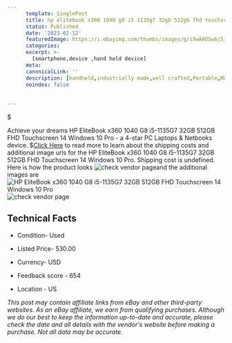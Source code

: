 ```yaml
---
      template: SinglePost
      title: hp elitebook x360 1040 g8 i5 1135g7 32gb 512gb fhd touchscreen 14 windows 10 pro
      status: Published
      date: '2023-02-12'
      featuredImage: https://i.ebayimg.com/thumbs/images/g/iXwAAOSw6j5j3Br6/s-l225.jpg
      categories: 
      excerpt: >-
        [smartphone,device ,hand held device]
      meta:
      canonicalLink: ''
      description: [handheld,industrially made,well crafted,Portable,Mobile,Compact,Convenient,Lightweight,Maneuverable,Man-portable,Miniature,Carriable,Hand-held,Light,Holdable,Transportable,Mobile device,Pocket-sized,On-the-go,Wireless,Cordless,Compact size,Convenient size, smartphone,device ,hand held device]
      noindex: false
      
        
---
```

$

Achieve your dreams HP EliteBook x360 1040 G8 i5-1135G7 32GB 512GB FHD Touchscreen 14 Windows 10 Pro - a 4-star PC Laptops & Netbooks device.
$[Click Here](https://www.ebay.com/itm/255959315158?hash=item3b985d32d6%3Ag%3AiXwAAOSw6j5j3Br6&mkevt=1&mkcid=1&mkrid=711-53200-19255-0&campid=%253CePNCampaignId%253E&customid=%253CreferenceId%253E&toolid=10049) to read more to learn about the shipping costs and additional image urls for the HP EliteBook x360 1040 G8 i5-1135G7 32GB 512GB FHD Touchscreen 14 Windows 10 Pro. Shipping cost is undefined. Here is how the product looks ![check vendor page](https://i.ebayimg.com/thumbs/images/g/iXwAAOSw6j5j3Br6/s-l225.jpg)and the additional images are![HP EliteBook x360 1040 G8 i5-1135G7 32GB 512GB FHD Touchscreen 14 Windows 10 Pro](https://i.ebayimg.com/images/g/iXwAAOSw6j5j3Br6/s-l1600.jpg)![check vendor page](https://origin-galleryplus.ebayimg.com/ws/web/255959315158_2_0_1/225x225.jpg,https://origin-galleryplus.ebayimg.com/ws/web/255959315158_3_0_1/225x225.jpg,https://origin-galleryplus.ebayimg.com/ws/web/255959315158_4_0_1/225x225.jpg,https://origin-galleryplus.ebayimg.com/ws/web/255959315158_5_0_1/225x225.jpg)



 ## Technical Facts 



     
      

 - Condition- Used 


      

 - Listed Price- 530.00 


      

 - Currency- USD 


      

 - Feedback score - 654 


      

 - Location - US 


      
      

 *_This post may contain affiliate links from eBay and other third-party websites. As an eBay affiliate, we earn from qualifying purchases. Although we do our best to keep the information up-to-date and accurate, please check the date and all details with the vendor's website before making a purchase. Not all data may be accurate._*






